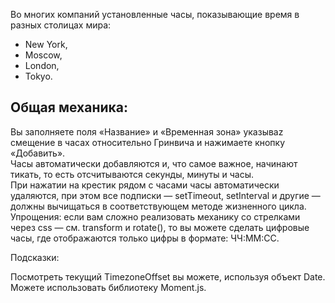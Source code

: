 Во многих компаний установленные часы, показывающие время в разных столицах мира:

 - New York,
 - Moscow,
 - London,
 - Tokyo.

## Общая механика:

Вы заполняете поля «Название» и «Временная зона» указываz смещение в часах относительно Гринвича и нажимаете кнопку «Добавить». \
Часы автоматически добавляются и, что самое важное, начинают тикать, то есть отсчитываются секунды, минуты и часы. \
При нажатии на крестик рядом с часами часы автоматически удаляются, при этом все подписки — setTimeout, setInterval и другие — должны вычищаться в соответствующем методе жизненного цикла.
Упрощения: если вам сложно реализовать механику со стрелками через css — см. transform и rotate(), то вы можете сделать цифровые часы, где отображаются только цифры в формате: ЧЧ:ММ:СС.

Подсказки:

Посмотреть текущий TimezoneOffset вы можете, используя объект Date.
Можете использовать библиотеку Moment.js.
